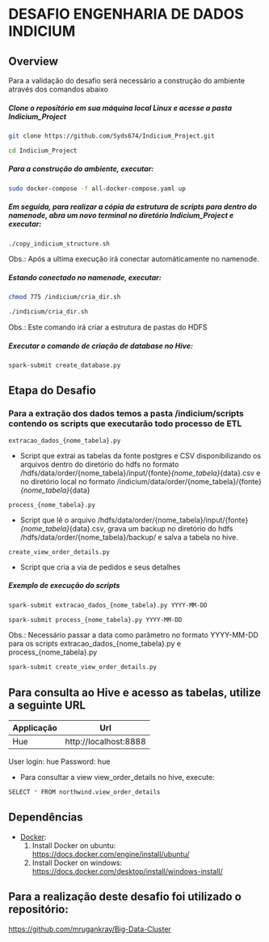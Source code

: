 # DESAFIO ENGENHARIA DE DADOS INDICIUM 



## Overview
Para a validação do desafio será necessário a construção do ambiente através dos comandos abaixo



##### Clone o repositório em sua máquina local Linux e acesse a pasta Indicium_Project
```sh
git clone https://github.com/Syds674/Indicium_Project.git
```
```sh
cd Indicium_Project
```

##### Para a construção do ambiente, executar:
```sh
sudo docker-compose -f all-docker-compose.yaml up
```

##### Em seguida, para realizar a cópia da estrutura de scripts para dentro do namenode, abra um novo terminal no diretório Indicium_Project e executar: 
```sh
./copy_indicium_structure.sh
```
Obs.: Após a ultima execução irá conectar automáticamente no namenode.


##### Estando conectado no namenode, executar:
```sh
chmod 775 /indicium/cria_dir.sh
```
```sh
./indicium/cria_dir.sh
```
Obs.: Este comando irá criar a estrutura de pastas do HDFS

##### Executar o comando de criação de database no Hive:
```sh
spark-submit create_database.py
```


## Etapa do Desafio

### Para a extração dos dados temos a pasta /indicium/scripts contendo os scripts que executarão todo processo de ETL
```
extracao_dados_{nome_tabela}.py
```
- Script que extrai as tabelas da fonte postgres e CSV disponibilizando os arquivos dentro do diretório do hdfs no formato /hdfs/data/order/{nome_tabela}/input/{fonte}_{nome_tabela}_{data}.csv e no diretório local no formato /indicium/data/order/{nome_tabela}/{fonte}_{nome_tabela}_{data}


```
process_{nome_tabela}.py 
```
- Script que lê o arquivo  /hdfs/data/order/{nome_tabela}/input/{fonte}_{nome_tabela}_{data}.csv, grava um backup no diretório do hdfs /hdfs/data/order/{nome_tabela}/backup/ e salva a tabela no hive.


```
create_view_order_details.py 
```
- Script que cria a via de pedidos e seus detalhes


##### Exemplo de execução do scripts
```sh
spark-submit extracao_dados_{nome_tabela}.py YYYY-MM-DD
```
```sh
spark-submit process_{nome_tabela}.py YYYY-MM-DD
```
Obs.: Necessário passar a data como parâmetro no formato YYYY-MM-DD para os scripts extracao_dados_{nome_tabela}.py e process_{nome_tabela}.py

```sh
spark-submit create_view_order_details.py
```



## Para consulta ao Hive e acesso as tabelas, utilize a seguinte URL

|Applicação | Url |
|--- |--- |
| Hue | http://localhost:8888 |

User login: hue
Password: hue

- Para consultar a view view_order_details no hive, execute:
```sh
SELECT * FROM northwind.view_order_details 
```


## Dependências
- [Docker](https://docs.docker.com/):
    1. Install Docker on ubuntu: https://docs.docker.com/engine/install/ubuntu/
    2. Install Docker on windows: https://docs.docker.com/desktop/install/windows-install/
 
## Para a realização deste desafio foi utilizado o repositório:
https://github.com/mrugankray/Big-Data-Cluster

